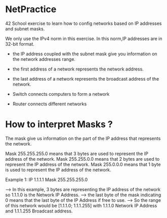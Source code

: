 # NetPractice
42 School exercise to learn how to config networks based on IP addresses and subnet masks.

We only use the IPv4 norm in this exercise. In this norm,IP addresses are in 32-bit format.

- the IP address coupled with the subnet mask give you information on the network addresses range.

- the first address of a network represents the network address.
  
- the last address of a network  represents the broadcast address of the network.

- Switch connects computers to form a network

- Router connects different networks

# How to interpret Masks ?

The mask give us information on the part of the IP address that represents the network.

Mask 255.255.255.0 means that 3 bytes are used to represent the IP address of the network.
Mask 255.255.0.0 means that 2 bytes are used to represent the IP address of the network.
Mask 255.0.0.0 means that 1 byte is used to represent the IP address of the network.

Example 1:
IP    1.1.1.1
Mask  255.255.255.0

--> In this example, 3 bytes are representing the IP address of the network so 1.1.1.0 is the Network IP Address.
--> the last byte of the mask indicating 0 means that the last byte of the IP Address if free to use.
--> So the range of this network would be [1.1.1.0; 1.1.1.255] with 1.1.1.0 Network IP Address and 1.1.1.255 Broadcast address.


